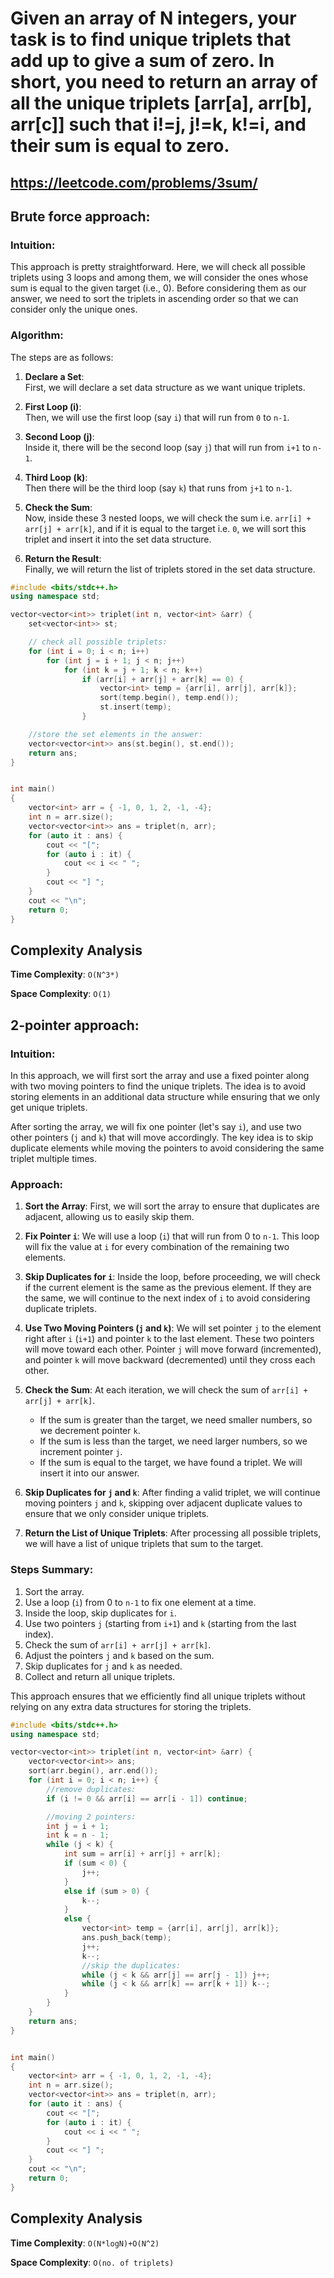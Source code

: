 # Given an array of N integers, your task is to find unique triplets that add up to give a sum of zero. In short, you need to return an array of all the unique triplets \[arr\[a\], arr\[b\], arr\[c\]\] such that i!=j, j!=k, k!=i, and their sum is equal to zero.

## https://leetcode.com/problems/3sum/

## Brute force approach:

### Intuition:

This approach is pretty straightforward. Here, we will check all possible triplets using 3 loops and among them, we will consider the ones whose sum is equal to the given target (i.e., 0). Before considering them as our answer, we need to sort the triplets in ascending order so that we can consider only the unique ones.

### Algorithm:

The steps are as follows:

1. **Declare a Set**:  
   First, we will declare a set data structure as we want unique triplets.

2. **First Loop (i)**:  
   Then, we will use the first loop (say `i`) that will run from `0` to `n-1`.

3. **Second Loop (j)**:  
   Inside it, there will be the second loop (say `j`) that will run from `i+1` to `n-1`.

4. **Third Loop (k)**:  
   Then there will be the third loop (say `k`) that runs from `j+1` to `n-1`.

5. **Check the Sum**:  
   Now, inside these 3 nested loops, we will check the sum i.e. `arr[i] + arr[j] + arr[k]`, and if it is equal to the target i.e. `0`, we will sort this triplet and insert it into the set data structure.

6. **Return the Result**:  
   Finally, we will return the list of triplets stored in the set data structure.


```cpp
#include <bits/stdc++.h>
using namespace std;

vector<vector<int>> triplet(int n, vector<int> &arr) {
    set<vector<int>> st;

    // check all possible triplets:
    for (int i = 0; i < n; i++)
        for (int j = i + 1; j < n; j++)
            for (int k = j + 1; k < n; k++)
                if (arr[i] + arr[j] + arr[k] == 0) {
                    vector<int> temp = {arr[i], arr[j], arr[k]};
                    sort(temp.begin(), temp.end());
                    st.insert(temp);
                }

    //store the set elements in the answer:
    vector<vector<int>> ans(st.begin(), st.end());
    return ans;
}


int main()
{
    vector<int> arr = { -1, 0, 1, 2, -1, -4};
    int n = arr.size();
    vector<vector<int>> ans = triplet(n, arr);
    for (auto it : ans) {
        cout << "[";
        for (auto i : it) {
            cout << i << " ";
        }
        cout << "] ";
    }
    cout << "\n";
    return 0;
}
```
## Complexity Analysis

**Time Complexity**: `O(N^3*)`

**Space Complexity**: `O(1)`

## 2-pointer approach:

### Intuition:

In this approach, we will first sort the array and use a fixed pointer along with two moving pointers to find the unique triplets. The idea is to avoid storing elements in an additional data structure while ensuring that we only get unique triplets.

After sorting the array, we will fix one pointer (let's say `i`), and use two other pointers (`j` and `k`) that will move accordingly. The key idea is to skip duplicate elements while moving the pointers to avoid considering the same triplet multiple times.

### Approach:

1. **Sort the Array**: First, we will sort the array to ensure that duplicates are adjacent, allowing us to easily skip them.

2. **Fix Pointer `i`**: We will use a loop (`i`) that will run from 0 to `n-1`. This loop will fix the value at `i` for every combination of the remaining two elements.

3. **Skip Duplicates for `i`**: Inside the loop, before proceeding, we will check if the current element is the same as the previous element. If they are the same, we will continue to the next index of `i` to avoid considering duplicate triplets.

4. **Use Two Moving Pointers (`j` and `k`)**: We will set pointer `j` to the element right after `i` (`i+1`) and pointer `k` to the last element. These two pointers will move toward each other. Pointer `j` will move forward (incremented), and pointer `k` will move backward (decremented) until they cross each other.

5. **Check the Sum**: At each iteration, we will check the sum of `arr[i] + arr[j] + arr[k]`.

   - If the sum is greater than the target, we need smaller numbers, so we decrement pointer `k`.
   - If the sum is less than the target, we need larger numbers, so we increment pointer `j`.
   - If the sum is equal to the target, we have found a triplet. We will insert it into our answer.

6. **Skip Duplicates for `j` and `k`**: After finding a valid triplet, we will continue moving pointers `j` and `k`, skipping over adjacent duplicate values to ensure that we only consider unique triplets.

7. **Return the List of Unique Triplets**: After processing all possible triplets, we will have a list of unique triplets that sum to the target.

### Steps Summary:

1. Sort the array.
2. Use a loop (`i`) from 0 to `n-1` to fix one element at a time.
3. Inside the loop, skip duplicates for `i`.
4. Use two pointers `j` (starting from `i+1`) and `k` (starting from the last index).
5. Check the sum of `arr[i] + arr[j] + arr[k]`.
6. Adjust the pointers `j` and `k` based on the sum.
7. Skip duplicates for `j` and `k` as needed.
8. Collect and return all unique triplets.

This approach ensures that we efficiently find all unique triplets without relying on any extra data structures for storing the triplets.


```cpp
#include <bits/stdc++.h>
using namespace std;

vector<vector<int>> triplet(int n, vector<int> &arr) {
    vector<vector<int>> ans;
    sort(arr.begin(), arr.end());
    for (int i = 0; i < n; i++) {
        //remove duplicates:
        if (i != 0 && arr[i] == arr[i - 1]) continue;

        //moving 2 pointers:
        int j = i + 1;
        int k = n - 1;
        while (j < k) {
            int sum = arr[i] + arr[j] + arr[k];
            if (sum < 0) {
                j++;
            }
            else if (sum > 0) {
                k--;
            }
            else {
                vector<int> temp = {arr[i], arr[j], arr[k]};
                ans.push_back(temp);
                j++;
                k--;
                //skip the duplicates:
                while (j < k && arr[j] == arr[j - 1]) j++;
                while (j < k && arr[k] == arr[k + 1]) k--;
            }
        }
    }
    return ans;
}


int main()
{
    vector<int> arr = { -1, 0, 1, 2, -1, -4};
    int n = arr.size();
    vector<vector<int>> ans = triplet(n, arr);
    for (auto it : ans) {
        cout << "[";
        for (auto i : it) {
            cout << i << " ";
        }
        cout << "] ";
    }
    cout << "\n";
    return 0;
}
```

## Complexity Analysis

**Time Complexity**: `O(N*logN)+O(N^2)`

**Space Complexity**: `O(no. of triplets)`